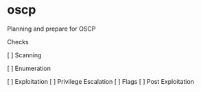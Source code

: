 # oscp
Planning and prepare for OSCP

Checks

[ ] Scanning

[ ] Enumeration

[ ] Exploitation
[ ] Privilege Escalation
[ ] Flags
[ ] Post Exploitation
